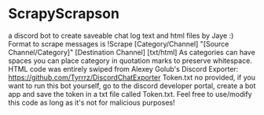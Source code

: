 # ScrapyScrapson
a discord bot to create saveable chat log text and html files by Jaye :)
Format to scrape messages is !Scrape [Category/Channel] "[Source Channel/Category]" [Destination Channel] [txt/html]
As categories can have spaces you can place category in quotation marks to preserve whitespace.
HTML code was entirely swiped from Alexey Golub's Discord Exporter: https://github.com/Tyrrrz/DiscordChatExporter
Token.txt no provided, if you want to run this bot yourself, go to the discord developer portal, create a bot app and save the token in a txt file called Token.txt.
Feel free to use/modify this code as long as it's not for malicious purposes!
